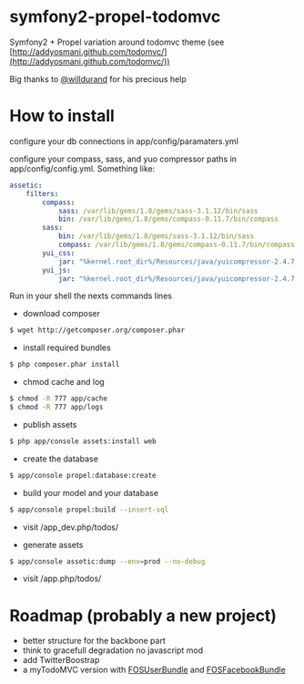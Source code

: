 symfony2-propel-todomvc
=======================

Symfony2 + Propel variation around todomvc theme (see [http://addyosmani.github.com/todomvc/](http://addyosmani.github.com/todomvc/))

Big thanks to [@willdurand](https://github.com/willdurand) for his precious help

# How to install

configure your db connections in app/config/paramaters.yml

configure your compass, sass, and yuo compressor paths in app/config/config.yml. Something like:

``` yml
assetic:
    filters:
        compass:
            sass: /var/lib/gems/1.8/gems/sass-3.1.12/bin/sass
            bin: /var/lib/gems/1.8/gems/compass-0.11.7/bin/compass
        sass:
            bin: /var/lib/gems/1.8/gems/sass-3.1.12/bin/sass
            compass: /var/lib/gems/1.8/gems/compass-0.11.7/bin/compass
        yui_css:
            jar: "%kernel.root_dir%/Resources/java/yuicompressor-2.4.7.jar"
        yui_js:
            jar: "%kernel.root_dir%/Resources/java/yuicompressor-2.4.7.jar"
```

Run in your shell the nexts commands lines

* download composer

``` bash
$ wget http://getcomposer.org/composer.phar
```

* install required bundles

``` bash
$ php composer.phar install
```

* chmod cache and log

``` bash
$ chmod -R 777 app/cache
$ chmod -R 777 app/logs
```

* publish assets

``` bash
$ php app/console assets:install web
```

* create the database 

``` bash
$ app/console propel:database:create
```

* build your model and your database

``` bash
$ app/console propel:build --insert-sql
```

* visit /app_dev.php/todos/

* generate assets

``` bash
$ app/console assetic:dump --env=prod --no-debug
```

* visit /app.php/todos/

# Roadmap (probably a new project)

* better structure for the backbone part
* think to gracefull degradation no javascript mod
* add TwitterBoostrap
* a myTodoMVC version with [FOSUserBundle](https://github.com/FriendsOfSymfony/FOSUserBundle) and [FOSFacebookBundle](https://github.com/FriendsOfSymfony/FOSFacebookBundle.git)
